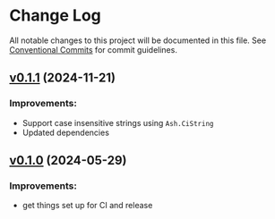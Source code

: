# Change Log

All notable changes to this project will be documented in this file.
See [Conventional Commits](Https://conventionalcommits.org) for commit guidelines.

<!-- changelog -->

## [v0.1.1](https://github.com/ash-project/ash_slug/compare/v0.1.0...v0.1.1) (2024-11-21)

### Improvements:

* Support case insensitive strings using `Ash.CiString`
* Updated dependencies

## [v0.1.0](https://github.com/ash-project/ash_slug/compare/v0.1.0...v0.1.0) (2024-05-29)

### Improvements:

* get things set up for CI and release
